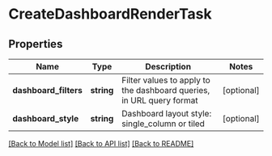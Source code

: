 # CreateDashboardRenderTask

## Properties
Name | Type | Description | Notes
------------ | ------------- | ------------- | -------------
**dashboard_filters** | **string** | Filter values to apply to the dashboard queries, in URL query format | [optional] 
**dashboard_style** | **string** | Dashboard layout style: single_column or tiled | [optional] 

[[Back to Model list]](../README.md#documentation-for-models) [[Back to API list]](../README.md#documentation-for-api-endpoints) [[Back to README]](../README.md)


